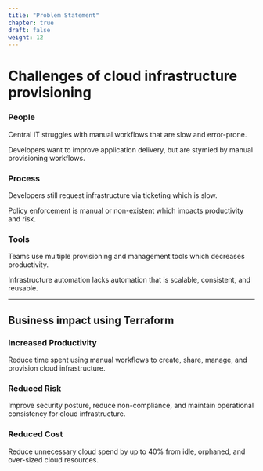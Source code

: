 ```yaml
---
title: "Problem Statement"
chapter: true
draft: false
weight: 12
---
```

# Challenges of cloud infrastructure provisioning

### <i class="fas fa-user-friends"></i> People

Central IT struggles with manual workflows that are slow and error-prone.

Developers want to improve application delivery, but are stymied by manual provisioning workflows.

### <i class="fas fa-cogs"></i> Process

Developers still request infrastructure via ticketing which is slow.

Policy enforcement is manual or non-existent which impacts productivity and risk.

### <i class="fas fa-tools"></i> Tools

Teams use multiple provisioning and management tools which decreases productivity.

Infrastructure automation lacks automation that is scalable, consistent, and reusable.

---

## Business impact using Terraform

### <i class="far fa-paper-plane"></i> Increased Productivity

Reduce time spent using manual workflows to create, share, manage, and provision cloud infrastructure.

### <i class="fas fa-user-shield"></i> Reduced Risk

Improve security posture, reduce non-compliance, and maintain operational consistency for cloud infrastructure.

### <i class="fas fa-donate"></i> Reduced Cost

Reduce unnecessary cloud spend by up to 40% from idle, orphaned, and over-sized cloud resources.
